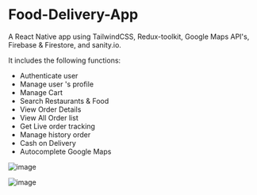 # Food-Delivery-App
A React Native app using TailwindCSS, Redux-toolkit, Google Maps API's, Firebase & Firestore, and sanity.io.

It includes the following functions:
- Authenticate user
- Manage user 's profile
- Manage Cart
- Search Restaurants & Food
- View Order Details
- View All Order list
- Get Live order tracking
- Manage history order
- Cash on Delivery
- Autocomplete Google Maps

![image](https://user-images.githubusercontent.com/74124060/227833799-78ad5257-ee84-40ec-83aa-5d19977ee47e.png)

![image](https://user-images.githubusercontent.com/74124060/227833655-3088d450-48d6-4cf3-b2b6-f3622e4f7506.png)
